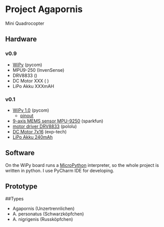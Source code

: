 # Project Agapornis
Mini Quadrocopter

## Hardware
### v0.9
* [WiPy](https://www.pycom.io/solutions/py-boards/wipy/) (pycom)
* MPU9-250 (InvenSense)
* DRV8833 ()
* DC Motor XXX ( )
* LiPo Akku XXXmAH

### v0.1 
* [WiPy 1.0](https://www.pycom.io/solutions/py-boards/wipy/) (pycom)
    * [pinout](http://docs.micropython.org/en/v1.8.3/wipy/wipy/quickref.html)
* [9-axis MEMS sensor MPU-9250](https://www.sparkfun.com/products/13762) (sparkfun)
* [motor driver DRV8833](https://www.pololu.com/product/2130) (pololu)
* [DC Motor 7x16](http://www.exp-tech.de/crazyflie-2-spare-7x16-mm-coreless-dc-motor-with-connector?___SID=U) (exp-tech)
* [LiPo Akku 240mAh](http://www.exp-tech.de/crazyflie-2-0-spare-battery-including-charger)
    
## Software
On the WiPy board runs a [MicroPython](http://docs.micropython.org/en/v1.8.3/wipy/index.html) interpreter, so the whole project is written in python. I use PyCharm IDE for developing.


## Prototype

##Types

 * Agapornis (Unzertrennlichen)
  * A. personatus (Schwarzköpfchen)
  * A. nigrigenis (Russköpfchen)
